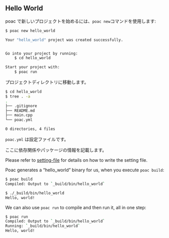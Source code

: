 ## Hello World

poac で新しいプロジェクトを始めるには、`poac new`コマンドを使用します:
```bash
$ poac new hello_world

Your "hello_world" project was created successfully.


Go into your project by running:
    $ cd hello_world

Start your project with:
    $ poac run
```

プロジェクトディレクトリに移動します。
```bash
$ cd hello_world
$ tree . -a
.
├── .gitignore
├── README.md
├── main.cpp
└── poac.yml

0 directories, 4 files
```

`poac.yml` は設定ファイルです。

ここに依存関係やパッケージの情報を記載します。

Please refer to [setting-file](../guide/setting-file.md) for details on how to write the setting file.


Poac generates a “hello_world” binary for us, when you execute `poac build`:
```bash
$ poac build
Compiled: Output to `_build/bin/hello_world`

$ ./_build/bin/hello_world
Hello, world!
```

We can also use `poac run` to compile and then run it, all in one step:
```bash
$ poac run
Compiled: Output to `_build/bin/hello_world`
Running: `_build/bin/hello_world`
Hello, world!
```
